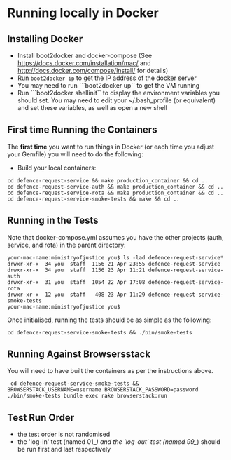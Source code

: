 # Running locally in Docker

## Installing Docker

* Install boot2docker and docker-compose (See https://docs.docker.com/installation/mac/ and http://docs.docker.com/compose/install/ for details)
* Run ```boot2docker ip``` to get the IP address of the docker server
* You may need to run ```boot2docker up`` to get the VM running
* Run ```boot2docker shellinit`` to display the environment variables you should set. You may need to edit your ~/.bash_profile (or equivalent)
	and set these variables, as well as open a new shell

## First time Running the Containers

The **first time** you want to run things in Docker (or each time you adjust your Gemfile) you will need to do the following:

* Build your local containers:
```
cd defence-request-service && make production_container && cd ..
cd defence-request-service-auth && make production_container && cd ..
cd defence-request-service-rota && make production_container && cd ..
cd defence-request-service-smoke-tests && make && cd ..
```

## Running in the Tests

Note that docker-compose.yml assumes you have the other projects (auth, service, and rota) in the parent directory:

```
your-mac-name:ministryofjustice you$ ls -lad defence-request-service*
drwxr-xr-x  34 you  staff  1156 21 Apr 23:55 defence-request-service
drwxr-xr-x  34 you  staff  1156 23 Apr 11:21 defence-request-service-auth
drwxr-xr-x  31 you  staff  1054 22 Apr 17:08 defence-request-service-rota
drwxr-xr-x  12 you  staff   408 23 Apr 11:29 defence-request-service-smoke-tests
your-mac-name:ministryofjustice you$
```

Once initialised, running the tests should be as simple as the
following:

``` cd defence-request-service-smoke-tests && ./bin/smoke-tests ```

## Running Against Browsersstack

You will need to have built the containers as per the instructions above.

``` cd defence-request-service-smoke-tests && BROWSERSTACK_USERNAME=username BROWSERSTACK_PASSWORD=password ./bin/smoke-tests bundle exec rake browserstack:run```

## Test Run Order
* the test order is not randomised
* the 'log-in' test (named 01_*) and the 'log-out' test (named 99_*) should be run first and last respectively
